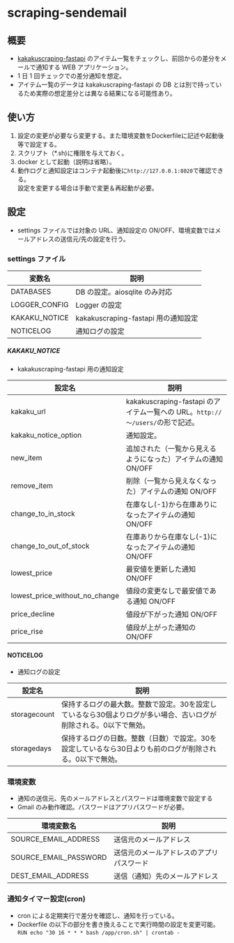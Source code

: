 # scraping-sendemail

## 概要

- [kakakuscraping-fastapi](https://github.com/gkjg8787/kakakuscraping-fastapi) のアイテム一覧をチェックし、前回からの差分をメールで通知する WEB アプリケーション。
- 1 日 1 回チェックでの差分通知を想定。
- アイテム一覧のデータは kakakuscraping-fastapi の DB とは別で持っているため実際の想定差分とは異なる結果になる可能性あり。

## 使い方

1. 設定の変更が必要なら変更する。また環境変数をDockerfileに記述や起動後等で設定する。
1. スクリプト（*.sh)に権限を与えておく。
1. docker として起動（説明は省略）。
1. 動作ログと通知設定はコンテナ起動後に`http://127.0.0.1:8020`で確認できる。<br>設定を変更する場合は手動で変更＆再起動が必要。

## 設定

- settings ファイルでは対象の URL、通知設定の ON/OFF、環境変数ではメールアドレスの送信元/先の設定を行う。

### settings ファイル

| 変数名        | 説明                                |
| ------------- | ----------------------------------- |
| DATABASES     | DB の設定。aiosqlite のみ対応       |
| LOGGER_CONFIG | Logger の設定                       |
| KAKAKU_NOTICE | kakakuscraping-fastapi 用の通知設定 |
| NOTICELOG     | 通知ログの設定                      |

##### KAKAKU_NOTICE

- kakakuscraping-fastapi 用の通知設定

| 設定名                         | 説明                                                                                     |
| ------------------------------ | ---------------------------------------------------------------------------------------- |
| kakaku_url                     | kakakuscraping-fastapi のアイテム一覧への URL。`http://～/users/`の形で記述。 |
| kakaku_notice_option           | 通知設定。                                                                        |
| new_item                       | 追加された（一覧から見えるようになった）アイテムの通知 ON/OFF                            |
| remove_item                    | 削除（一覧から見えなくなった）アイテムの通知 ON/OFF                                      |
| change_to_in_stock             | 在庫なし(-1)から在庫ありになったアイテムの通知 ON/OFF                                    |
| change_to_out_of_stock         | 在庫ありから在庫なし(-1)になったアイテムの通知 ON/OFF                                    |
| lowest_price                   | 最安値を更新した通知 ON/OFF                                                              |
| lowest_price_without_no_change | 値段の変更なしで最安値である通知 ON/OFF                                                  |
| price_decline                  | 値段が下がった通知 ON/OFF                                                                |
| price_rise                     | 値段が上がった通知の ON/OFF                                                              |

#### NOTICELOG

- 通知ログの設定

| 設定名 | 説明 |
| ---- | ---- |
| storagecount | 保持するログの最大数。整数で設定。30を設定しているなら30個よりログが多い場合、古いログが削除される。0以下で無効。 |
| storagedays | 保持するログの日数。整数（日数）で設定。30を設定しているなら30日よりも前のログが削除される。0以下で無効。 |

### 環境変数

- 通知の送信元、先のメールアドレスとパスワードは環境変数で設定する
- Gmail のみ動作確認。パスワードはアプリパスワードが必要。

| 環境変数名            | 説明                                     |
| --------------------- | ---------------------------------------- |
| SOURCE_EMAIL_ADDRESS  | 送信元のメールアドレス                   |
| SOURCE_EMAIL_PASSWORD | 送信元のメールアドレスのアプリパスワード |
| DEST_EMAIL_ADDRESS    | 送信（通知）先のメールアドレス           |

### 通知タイマー設定(cron)

- cron による定期実行で差分を確認し、通知を行っている。
- Dockerfile の以下の部分を書き換えることで実行時間の設定を変更可能。<br>
  `RUN echo "30 16 * * * bash /app/cron.sh" | crontab -`
